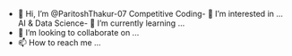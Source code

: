 - 👋 Hi, I’m @ParitoshThakur-07
Competitive Coding- 👀 I’m interested in ...
AI & Data Science- 🌱 I’m currently learning ...
- 💞️ I’m looking to collaborate on ...
- 📫 How to reach me ...

<!---
ParitoshThakur-07/ParitoshThakur-07 is a ✨ special ✨ repository because its `README.md` (this file) appears on your GitHub profile.
You can click the Preview link to take a look at your changes.
--->

